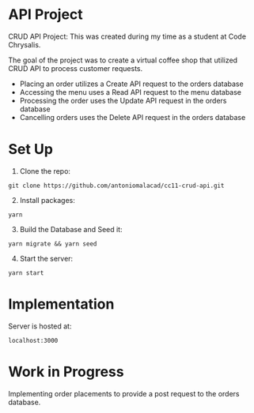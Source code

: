 # API Project

CRUD API Project: This was created during my time as a student at Code Chrysalis.

The goal of the project was to create a virtual coffee shop that utilized CRUD API to process customer requests.

- Placing an order utilizes a Create API request to the orders database
- Accessing the menu uses a Read API request to the menu database
- Processing the order uses the Update API request in the orders database
- Cancelling orders uses the Delete API request in the orders database

# Set Up

1. Clone the repo:

```
git clone https://github.com/antoniomalacad/cc11-crud-api.git
```

2. Install packages:

```
yarn
```

3. Build the Database and Seed it:

```
yarn migrate && yarn seed
```

4. Start the server:

```
yarn start
```

# Implementation

Server is hosted at:

```
localhost:3000
```

# Work in Progress

Implementing order placements to provide a post request to the orders database.
